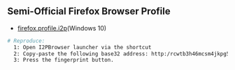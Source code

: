 ## Semi-Official Firefox Browser Profile

  * [firefox.profile.i2p](https:/github.com/eyedeekay/various-i2p-browsers/tree/master/firefox.profile.i2p/firefox.profile.i2p)(Windows 10)

```sh
# Reproduce:
  1: Open I2PBrowser launcher via the shortcut
  2: Copy-paste the following base32 address: http:/rcwtb3h46mcsm4jkpg5buinikn3oxc7j54wgokxuupmyquifhuvq.b32.i2p/
  3: Press the fingerprint button.
```
